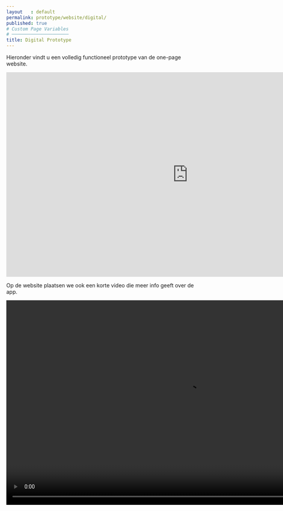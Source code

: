 ```yaml
---
layout   : default
permalink: prototype/website/digital/
published: true
# Custom Page Variables
# ─────────────────────
title: Digital Prototype
---
```

<p class="top"> Hieronder vindt u een volledig functioneel prototype van de one-page website.</p>
<iframe width="960" height="540" src="https://xd.adobe.com/embed/7a904c02-ca96-44ed-5d33-400d59a01571-0ca1/" frameborder="0" allowfullscreen></iframe>

<p class="top"> Op de website plaatsen we ook een korte video die meer info geeft over de app.</p>
<video width="960" height="540" class="filmke" controls>
  <source src="../../../assets/videos/filmke.mp4" type="video/mp4">
</video>